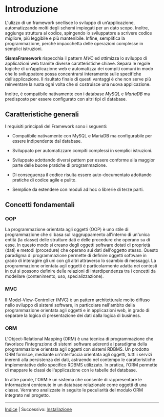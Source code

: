 # Introduzione

L'ulizzo di un framework snellisce lo sviluppo di un’applicazione, automatizzando molti degli schemi impiegati per un dato scopo. Inoltre, aggiunge struttura al codice, spingendo lo sviluppatore a scrivere codice migliore, più leggibile e più mantenibile. Infine, semplifica la programmazione, perché impacchetta delle operazioni complesse in semplici istruzioni.

**SismaFramework** rispecchia il pattern *MVC* ed ottimizza lo sviluppo di applicazioni web tramite diverse caratteristiche chiave. Separa le regole logiche di un’applicazione web e automatizza dei compiti comuni in modo che lo sviluppatore possa concentrarsi interamente sulle specifiche dell’applicazione. Il risultato finale di questi vantaggi è che non serve più reinventare la ruota ogni volta che si costruisce una nuova applicazione.

Inoltre, è compatibile nativamente con i database *MySQL* e *MariaDB* ma predisposto per essere configurato con altri tipi di database.

## Caratteristiche generali

I requisiti principali del Framework sono i seguenti:

* Compatibile nativamente con MySQL e MariaDB ma configurabile per essere indipendente dal database.

* Sviluppato per automatizzare compiti complessi in semplici istruzioni.

* Sviluppato adottando diversi pattern per essere conforme alla maggior parte delle buone pratiche di programmazione.

* Di conseguenza il codice risulta essere auto-documentato adottando pratiche di codice agile e pulito.

* Semplice da estendere con moduli ad hoc o librerie di terze parti.

## Concetti fondamentali

### OOP

La programmazione orientata agli oggetti (OOP) è uno stile di programmazione che si basa sul raggruppamento all'interno di un'unica entità (la classe) delle strutture dati e delle procedure che operano su di esse. In questo modo si creano degli oggetti software dotati di proprietà (dati) e metodi (procedure) che operano sui dati dell'oggetto stesso. Questo paradigma di programmazione permette di definire oggetti software in grado di interagire gli uni con gli altri attraverso lo scambio di messaggi. La programmazione orientata agli oggetti è particolarmente adatta nei contesti in cui si possono definire delle relazioni di interdipendenza tra i concetti da modellare (contenimento, uso, specializzazione).

### MVC

Il Model-View-Controller (MVC) è un pattern architetturale molto diffuso nello sviluppo di sistemi software, in particolare nell'ambito della programmazione orientata agli oggetti e in applicazioni web, in grado di separare la logica di presentazione dei dati dalla logica di business.

### ORM

L'Object-Relational Mapping (ORM) è una tecnica di programmazione che favorisce l'integrazione di sistemi software aderenti al paradigma della programmazione orientata agli oggetti con sistemi RDBMS. Un prodotto ORM fornisce, mediante un'interfaccia orientata agli oggetti, tutti i servizi inerenti alla persistenza dei dati, astraendo nel contempo le caratteristiche implementative dello specifico RDBMS utilizzato. In pratica, l'ORM permette di mappare le classi dell'applicazione con le tabelle del database. 

In altre parole, l'ORM è un sistema che consente di rappresentare le informazioni contenute in un database relazionale come oggetti di una classe.
Verranno analizzate in seguito le peculiarità del modulo ORM integrato nel progetto.

---

[Indice](INDEX.md) | Successivo: [Installazione](INSTALLATION.md)
